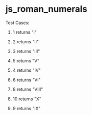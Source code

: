 # js_roman_numerals

Test Cases:

1. 1 returns "I"
2. 2 returns "II"
3. 3 returns "III"
4. 5 returns "V"
5. 4 returns "IV"

6. 6 returns "VI"
7. 8 returns "VIII"

8. 10 returns "X"
9. 9 returns "IX"